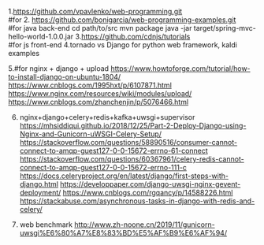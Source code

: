 1.https://github.com/vpavlenko/web-programming.git 				
#for 
2. https://github.com/bonigarcia/web-programming-examples.git 		
#for java back-end
cd path/to/src
mvn package
java -jar target/spring-mvc-hello-world-1.0.0.jar
3.https://github.com/cdnjs/tutorials								
#for js front-end
4.tornado vs Django for python web framework, kaldi examples

5.#for nginx + django + upload
https://www.howtoforge.com/tutorial/how-to-install-django-on-ubuntu-1804/
https://www.cnblogs.com/1995hxt/p/6107871.html  
https://www.nginx.com/resources/wiki/modules/upload/ 
https://www.cnblogs.com/zhanchenjin/p/5076466.html


6. nginx+django+celery+redis+kafka+uwsgi+supervisor
https://mhsiddiqui.github.io/2018/12/25/Part-2-Deploy-Django-using-Nginx-and-Gunicorn-uWSGI-Celery-Setup/
https://stackoverflow.com/questions/58890516/consumer-cannot-connect-to-amqp-guest127-0-0-15672-errno-61-connect
https://stackoverflow.com/questions/60367961/celery-redis-cannot-connect-to-amqp-guest127-0-0-15672-errno-111-c
https://docs.celeryproject.org/en/latest/django/first-steps-with-django.html
https://developpaper.com/django-uwsgi-nginx-gevent-deployment/
https://www.cnblogs.com/rgqancy/p/14588226.html
https://stackabuse.com/asynchronous-tasks-in-django-with-redis-and-celery/

7. web benchmark
http://www.zh-noone.cn/2019/11/gunicorn-uwsgi%E6%80%A7%E8%83%BD%E5%AF%B9%E6%AF%94/
